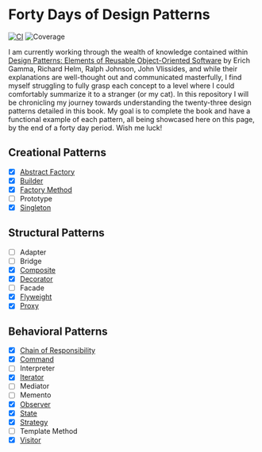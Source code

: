 # Forty Days of Design Patterns
[![CI](https://github.com/ThorntonMatthewD/forty-days-of-design-patterns/actions/workflows/ci.yml/badge.svg?branch=master)](https://github.com/ThorntonMatthewD/forty-days-of-design-patterns/actions/workflows/ci.yml) ![Coverage](https://img.shields.io/codecov/c/github/ThorntonMatthewD/forty-days-of-design-patterns/master)

I am currently working through the wealth of knowledge contained within [Design Patterns: Elements of Reusable Object-Oriented Software](https://www.oreilly.com/library/view/design-patterns-elements/0201633612/) by Erich Gamma, Richard Helm, Ralph Johnson, John Vlissides, and while their explanations are well-thought out and communicated masterfully, I find myself struggling to fully grasp each concept to a level where I could comfortably summarize it to a stranger (or my cat). In this repository I will be chronicling my journey towards understanding the twenty-three design patterns detailed in this book. My goal is to complete the book and have a functional example of each pattern, all being showcased here on this page, by the end of a forty day period. Wish me luck!

## Creational Patterns
- [X] [Abstract Factory](https://github.com/ThorntonMatthewD/forty-days-of-design-patterns/tree/master/abstract_factory)
- [X] [Builder](https://github.com/ThorntonMatthewD/forty-days-of-design-patterns/tree/master/builder)
- [X] [Factory Method](https://github.com/ThorntonMatthewD/forty-days-of-design-patterns/tree/master/factory)
- [ ] Prototype
- [X] [Singleton](https://github.com/ThorntonMatthewD/forty-days-of-design-patterns/tree/master/singleton)

## Structural Patterns
- [ ] Adapter
- [ ] Bridge
- [X] [Composite](https://github.com/ThorntonMatthewD/forty-days-of-design-patterns/tree/master/composite)
- [X] [Decorator](https://github.com/ThorntonMatthewD/forty-days-of-design-patterns/tree/master/decorator)
- [ ] Facade
- [X] [Flyweight](https://github.com/ThorntonMatthewD/forty-days-of-design-patterns/tree/master/flyweight)
- [X] [Proxy](https://github.com/ThorntonMatthewD/forty-days-of-design-patterns/tree/master/proxy)

## Behavioral Patterns
- [X] [Chain of Responsibility](https://github.com/ThorntonMatthewD/forty-days-of-design-patterns/tree/master/chain_of_responsibility)
- [X] [Command](https://github.com/ThorntonMatthewD/forty-days-of-design-patterns/tree/master/command)
- [ ] Interpreter
- [X] [Iterator](https://github.com/ThorntonMatthewD/forty-days-of-design-patterns/tree/master/iterator)
- [ ] Mediator
- [ ] Memento
- [X] [Observer](https://github.com/ThorntonMatthewD/forty-days-of-design-patterns/tree/master/observer)
- [X] [State](https://github.com/ThorntonMatthewD/forty-days-of-design-patterns/tree/master/state)
- [X] [Strategy](https://github.com/ThorntonMatthewD/forty-days-of-design-patterns/tree/master/strategy)
- [ ] Template Method
- [X] [Visitor](https://github.com/ThorntonMatthewD/forty-days-of-design-patterns/tree/master/visitor)
